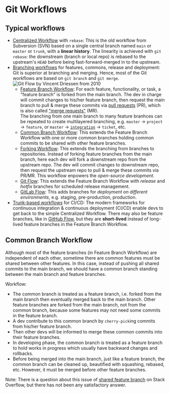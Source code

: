 Git Workflows
===

Typical workflows
---

- [Centralized Workflow](https://www.atlassian.com/git/tutorials/comparing-workflows) with `rebase`: 
  This is the old workflow from Subversion (SVN) based on a single central branch named `main` or `master` or `trunk`, with a **linear history**. The linearity is achieved with `git rebase`: the downstream (branch or local repo) is rebased to the upstream's `HEAD` before being fast-forward-merged in to the upstream.
- [Branching workflows](https://www.abtasty.com/blog/git-branching-strategies/) for features, commons, release and deployment:
  Git is superior at branching and merging. Hence, most of the Git workflows are based on `git branch` and `git merge`.    
  ![Git Flow by Vincent Driessen from 2010](https://nvie.com/img/git-model@2x.png)
  + [Feature Branch Workflow](https://www.atlassian.com/git/tutorials/comparing-workflows/feature-branch-workflow):
    For each feature, functionality, or task, a "feature branch" is forked from the main branch. The dev in charge will commit changes to his/her feature branch, then request the main branch to pull & merge these commits via [pull requests](https://docs.github.com/en/pull-requests) (PR), which is also called ["merge requests"](https://docs.gitlab.com/ee/user/project/merge_requests/) (MR).  
    The branching from one main branch to many feature branhces can be repeated to create multilayered branching, e.g. `master` -> `project` -> `feature`, or `master` -> [`integration`](https://remarkablemark.medium.com/git-integration-branch-workflow-77fa0fd32883) -> `ticket`, etc.
  + [Common Branch Workflow](#CommonBranchWorkflow):
    This extends the Feature Branch Workflow with one or more common branches holding common commits to be shared with other feature branches.
  + [Forking Workflow](https://www.atlassian.com/git/tutorials/comparing-workflows/forking-workflow):
    This extends the branching from branches to repositories. Instead of forking feature branches from the main branch, here each dev will fork a downstream repo from the upstream repo. The dev will commit changes to downstream repo, then request the upstream repo to pull & merge these commits via PR/MR. This workflow enpowers the *open-source development*.
  + [Git Flow](https://nvie.com/posts/a-successful-git-branching-model/): 
    This extends the Feature Branch Workflow with *release* and *hotfix* branches for scheduled release management.
  + [GitLab Flow](https://docs.gitlab.co.jp/ee/topics/gitlab_flow.html#production-branch-with-gitlab-flow): 
    This adds branches for *deployment on different environments*, e.g. staging, pre-production, production. 
- [Trunk-based workflows](https://www.atlassian.com/continuous-delivery/continuous-integration/trunk-based-development) for CI/CD:
  The modern frameworks for continuous integration & continuous deployment (CI/CD) enable devs to get back to the simple Centralized Workflow. There may also be feature branches, like in [GitHub Flow](https://docs.github.com/en/get-started/using-github/github-flow), but they are **short-lived** instead of long-lived feature branches in the Feature Branch Workflow.


<a id="CommonBranchWorkflow"/>

Common Branch Workflow
---

Although most of the feature branches (in Feature Branch Workflow) are independent of each other, sometime there are common features must be shared between other features. In this case, instead of pushing all shared commits to the main branch, we should have a common branch standing between the main branch and feature branches.

Workflow:
- The common branch is treated as a feature branch, i.e. forked from the main branch then eventually merged back to the main branch. Other feature branches are forked from the main branch, not from the common branch, because some features may not need some commits in the feature branch.
- A dev contribute to this common branch by `cherry-pick`ing commits from his/her feature branch.
- Then other devs will be informed to merge these common commits into their feature branches. 
- In developing phase, the common branch is treated as a feature branch to hold works in progress which usually have backward changes and rollbacks. 
- Before being merged into the main branch, just like a feature branch, the common branch can be cleaned up, beautified with squashing, rebased, etc. However, it must be merged before other feature branches.

Note: There is a question about this issue of [shared feature branch](https://stackoverflow.com/questions/3817967/correct-git-workflow-for-shared-feature-branch) on Stack Overflow, but there has not been any satisfactory answer.

